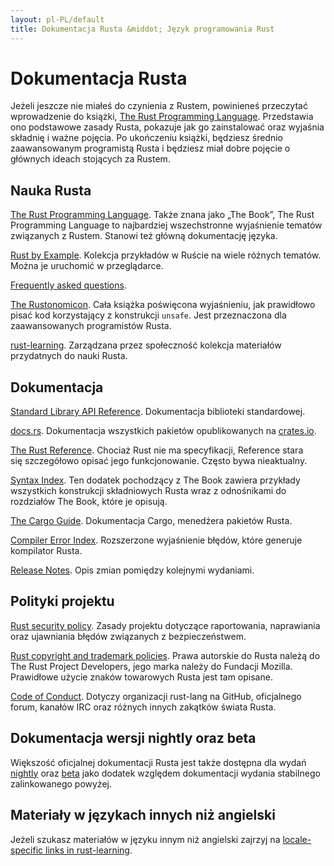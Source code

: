 ```yaml
---
layout: pl-PL/default
title: Dokumentacja Rusta &middot; Język programowania Rust
---
```


# Dokumentacja Rusta

Jeżeli jeszcze nie miałeś do czynienia z Rustem, powinieneś przeczytać 
wprowadzenie do książki, [The Rust Programming
Language][book]. Przedstawia ono podstawowe zasady Rusta,
pokazuje jak go zainstalować oraz wyjaśnia składnię i ważne pojęcia. Po
ukończeniu książki, będziesz średnio zaawansowanym programistą Rusta i
będziesz miał dobre pojęcie o głównych ideach stojących za Rustem.

## Nauka Rusta

[The Rust Programming Language][book]. Także znana jako „The Book”,
The Rust Programming Language to najbardziej wszechstronne wyjaśnienie
tematów związanych z Rustem. Stanowi też główną dokumentację języka.

[Rust by Example][rbe]. Kolekcja przykładów w Ruście na wiele różnych
tematów. Można je uruchomić w przeglądarce.

[Frequently asked questions][faq].

[The Rustonomicon][nomicon]. Cała książka poświęcona wyjaśnieniu, jak
prawidłowo pisać kod korzystający z konstrukcji `unsafe`.
Jest przeznaczona dla zaawansowanych programistów Rusta.

[rust-learning]. Zarządzana przez społeczność kolekcja materiałów
przydatnych do nauki Rusta.

[book]: https://doc.rust-lang.org/book/
[rbe]: http://rustbyexample.com
[faq]: /en-US/faq.html
[nomicon]: https://doc.rust-lang.org/nomicon/
[rust-learning]: https://github.com/ctjhoa/rust-learning

## Dokumentacja 

[Standard Library API Reference][api]. Dokumentacja biblioteki standardowej.

[docs.rs]. Dokumentacja wszystkich pakietów opublikowanych na [crates.io].

[The Rust Reference][ref]. Chociaż Rust nie ma specyfikacji,
Reference stara się szczegółowo opisać jego funkcjonowanie.
Często bywa nieaktualny.

[Syntax Index][syn]. Ten dodatek pochodzący z The Book zawiera przykłady
wszystkich konstrukcji składniowych Rusta wraz z odnośnikami do rozdziałów The Book,
które je opisują.

[The Cargo Guide][cargo]. Dokumentacja Cargo,
menedżera pakietów Rusta.

[Compiler Error Index][err]. Rozszerzone wyjaśnienie błędów,
które generuje kompilator Rusta.

[Release Notes][release_notes]. Opis zmian pomiędzy kolejnymi wydaniami.

[api]: https://doc.rust-lang.org/std/
[syn]: https://doc.rust-lang.org/book/syntax-index.html
[ref]: https://doc.rust-lang.org/reference.html
[cargo]: http://doc.crates.io/guide.html
[err]: https://doc.rust-lang.org/error-index.html
[release_notes]: https://github.com/rust-lang/rust/blob/stable/RELEASES.md
[docs.rs]: https://docs.rs
[crates.io]: https://crates.io

## Polityki projektu

[Rust security policy][security]. Zasady projektu dotyczące
raportowania, naprawiania oraz ujawniania błędów związanych z bezpieczeństwem.

[Rust copyright and trademark policies][legal]. Prawa autorskie do Rusta
należą do The Rust Project Developers, jego marka
należy do Fundacji Mozilla. Prawidłowe użycie znaków
towarowych Rusta jest tam opisane.

[Code of Conduct][coc]. Dotyczy organizacji rust-lang
na GitHub, oficjalnego forum, kanałów IRC oraz różnych
innych zakątków świata Rusta.

[security]: /en-US/security.html
[legal]: /en-US/legal.html
[coc]: https://www.rust-lang.org/conduct.html

## Dokumentacja wersji nightly oraz beta

Większość oficjalnej dokumentacji Rusta jest także dostępna dla wydań
[nightly] oraz [beta] jako dodatek względem dokumentacji wydania
stabilnego zalinkowanego powyżej.

[nightly]: https://doc.rust-lang.org/nightly/
[beta]: https://doc.rust-lang.org/beta/

## Materiały w językach innych niż angielski

Jeżeli szukasz materiałów w języku innym niż angielski zajrzyj na
[locale-specific links in rust-learning][locale].

[locale]: https://github.com/ctjhoa/rust-learning#locale-links
